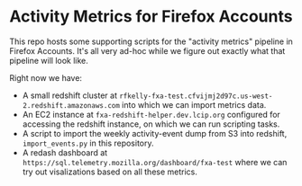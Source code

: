 # Activity Metrics for Firefox Accounts

This repo hosts some supporting scripts
for the "activity metrics" pipeline in Firefox Accounts.
It's all very ad-hoc while we figure out
exactly what that pipeline will look like.

Right now we have:

* A small redshift cluster at `rfkelly-fxa-test.cfvijmj2d97c.us-west-2.redshift.amazonaws.com`
  into which we can import metrics data.
* An EC2 instance at `fxa-redshift-helper.dev.lcip.org` configured for accessing
  the redshift instance, on which we can run scripting tasks.
* A script to import the weekly activity-event dump
  from S3 into redshift, `import_events.py` in this repository.
* A redash dashboard at `https://sql.telemetry.mozilla.org/dashboard/fxa-test`
  where we can try out visalizations based on all these metrics.
  
